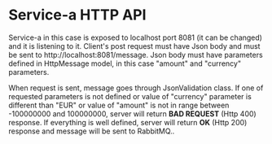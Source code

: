 # Service-a HTTP API

Service-a in this case is exposed to localhost port 8081 (it can be changed) and it is listening to it. Client's post request must have Json body and must be sent to http://localhost:8081/message. Json body must have parameters defined in HttpMessage model, in this case "amount" and "currency" parameters.

When request is sent, message goes through JsonValidation class. If one of requested parameters is not defined or value of "currency" parameter is different than "EUR" or value of "amount" is not in range between -100000000 and 100000000, server will return **BAD REQUEST** (Http 400) response. If everything is well defined, server will return **OK** (Http 200) response and message will be sent to RabbitMQ..
